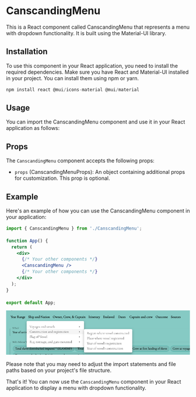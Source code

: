 # CanscandingMenu
This is a React component called CanscandingMenu that represents a menu with dropdown functionality. It is built using the Material-UI library.

## Installation
To use this component in your React application, you need to install the required dependencies. Make sure you have React and Material-UI installed in your project. You can install them using npm or yarn.

```js
npm install react @mui/icons-material @mui/material
```

## Usage
You can import the CanscandingMenu component and use it in your React application as follows:

## Props
The `CanscandingMenu` component accepts the following props:

- `props` (CanscandingMenuProps): An object containing additional props for customization. This prop is optional.
## Example
Here's an example of how you can use the CanscandingMenu component in your application:

```jsx 
import { CanscandingMenu } from './CanscandingMenu';

function App() {
  return (
    <div>
      {/* Your other components */}
      <CanscandingMenu />
      {/* Your other components */}
    </div>
  );
}

export default App;
```
![aggregation](../../assets/canscandingMenu.png)

Please note that you may need to adjust the import statements and file paths based on your project's file structure.

That's it! You can now use the `CanscandingMenu` component in your React application to display a menu with dropdown functionality.
